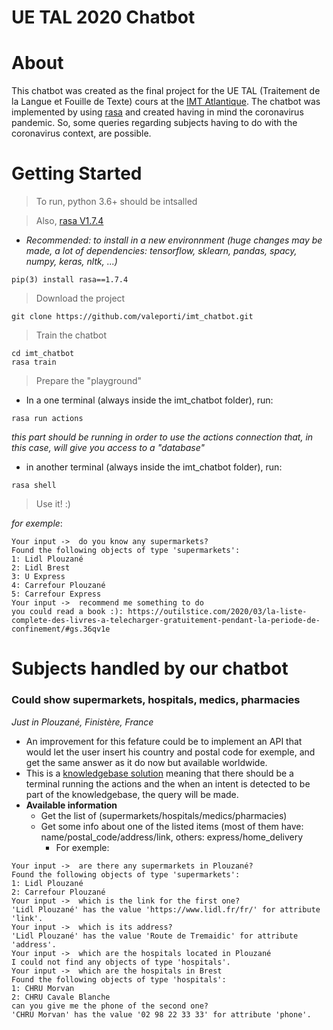 # UE TAL 2020 Chatbot

# About

This chatbot was created as the final project for the UE TAL (Traitement de la Langue et Fouille de Texte) cours at the [IMT Atlantique](https://www.imt-atlantique.fr/). The chatbot was implemented by using [rasa](https://rasa.com/) and created having in mind the coronavirus pandemic. So, some queries regarding subjects having to do with the coronavirus context, are possible.

# Getting Started

> To run, python 3.6+ should be intsalled

> Also, [rasa V1.7.4](https://rasa.com/docs/rasa/1.7.4/)

* *Recommended: to install in a new environnment (huge changes may be made, a lot of dependencies: tensorflow, sklearn, pandas, spacy, numpy, keras, nltk, ...)*

```
pip(3) install rasa==1.7.4
```

> Download the project
```
git clone https://github.com/valeporti/imt_chatbot.git
```
> Train the chatbot
```
cd imt_chatbot
rasa train
```
> Prepare the "playground"
* In a one terminal (always inside the imt_chatbot folder), run:
```
rasa run actions
```
*this part should be running in order to use the actions connection that, in this case, will give you access to a "database"*
* in another terminal (always inside the imt_chatbot folder), run:
```
rasa shell
```
> Use it! :)

*for exemple*:
```
Your input ->  do you know any supermarkets?                                                                                                                                                    
Found the following objects of type 'supermarkets':
1: Lidl Plouzané
2: Lidl Brest
3: U Express
4: Carrefour Plouzané
5: Carrefour Express
Your input ->  recommend me something to do                                                                                                                                                     
you could read a book :): https://outilstice.com/2020/03/la-liste-complete-des-livres-a-telecharger-gratuitement-pendant-la-periode-de-confinement/#gs.36qv1e
```

# Subjects handled by our chatbot

### Could show supermarkets, hospitals, medics, pharmacies 
*Just in Plouzané, Finistère, France*
+ An improvement for this fefature could be to implement an API that would let the user insert his country and postal code for exemple, and get the same answer as it do now but available worldwide.
+ This is a [knowledgebase solution](https://rasa.com/docs/rasa/1.7.4/core/knowledge-bases/) meaning that there should be a terminal running the actions and the when an intent is detected to be part of the knowledgebase, the query will be made. 
+ **Available information**
  + Get the list of (supermarkets/hospitals/medics/pharmacies)
  + Get some info about one of the listed items (most of them have: name/postal_code/address/link, others: express/home_delivery
    + For exemple:  
```
Your input ->  are there any supermarkets in Plouzané?     
Found the following objects of type 'supermarkets':
1: Lidl Plouzané
2: Carrefour Plouzané
Your input ->  which is the link for the first one?          
'Lidl Plouzané' has the value 'https://www.lidl.fr/fr/' for attribute 'link'.
Your input ->  which is its address?
'Lidl Plouzané' has the value 'Route de Tremaidic' for attribute 'address'.
Your input ->  which are the hospitals located in Plouzané
I could not find any objects of type 'hospitals'.
Your input ->  which are the hospitals in Brest 
Found the following objects of type 'hospitals':
1: CHRU Morvan
2: CHRU Cavale Blanche
can you give me the phone of the second one?
'CHRU Morvan' has the value '02 98 22 33 33' for attribute 'phone'.
```
